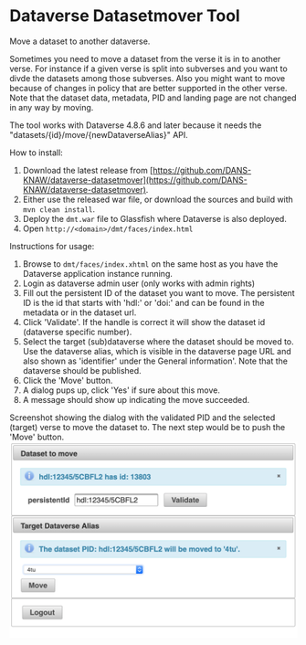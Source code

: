 # Dataverse Datasetmover Tool 
Move a dataset to another dataverse.

Sometimes you need to move a dataset from the verse it is in to another verse. 
For instance if a given verse is split into subverses and you want to divde the datasets among those subverses. 
Also you might want to move because of changes in policy that are better supported in the other verse. 
Note that the dataset data, metadata, PID and landing page are not changed in any way by moving. 

The tool works with Dataverse 4.8.6 and later because it needs the "datasets/{id}/move/{newDataverseAlias}" API.

How to install:
1. Download the latest release from [https://github.com/DANS-KNAW/dataverse-datasetmover](https://github.com/DANS-KNAW/dataverse-datasetmover).
2. Either use the released war file, or download the sources and build with `mvn clean install`.
3. Deploy the `dmt.war` file to Glassfish where Dataverse is also deployed.
4. Open `http://<domain>/dmt/faces/index.html`

Instructions for usage:
1. Browse to `dmt/faces/index.xhtml` on the same host as you have the Dataverse application instance running.
2. Login as dataverse admin user (only works with admin rights)
3. Fill out the persistent ID of the dataset you want to move. 
   The persistent ID is the id that starts with 'hdl:' or 'doi:' and can be found in the metadata or in the dataset url.
4. Click 'Validate'. If the handle is correct it will show the dataset id (dataverse specific number).
5. Select the target (sub)dataverse where the dataset should be moved to. 
   Use the dataverse alias, which is visible in the dataverse page URL and also shown as 'identifier' under the General information'. 
   Note that the dataverse should be published.
6. Click the 'Move' button.
7. A dialog pups up, click 'Yes' if sure about this move.
8. A message should show up indicating the move succeeded.


Screenshot showing the dialog with the validated PID and the selected (target) verse to move the dataset to. 
The next step would be to push the 'Move' button. 
![Screenshot](Screenshot.png "Dataverse Dataset Mover Tool")